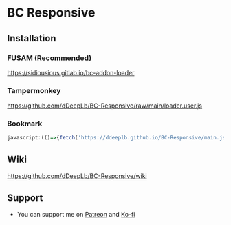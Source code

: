 # BC Responsive
## Installation
### FUSAM (Recommended)
https://sidiousious.gitlab.io/bc-addon-loader
### Tampermonkey
https://github.com/dDeepLb/BC-Responsive/raw/main/loader.user.js
### Bookmark
```javascript
javascript:(()=>{fetch('https://ddeeplb.github.io/BC-Responsive/main.js').then(r=>r.text()).then(r=>eval(r));})();
```
## Wiki
https://github.com/dDeepLb/BC-Responsive/wiki

## Support
* You can support me on [Patreon](https://patreon.com/monikka_bc) and [Ko-fi](https://ko-fi.com/monikka_bc)